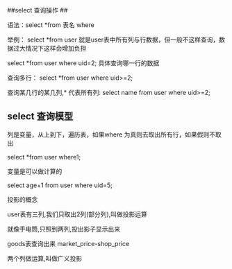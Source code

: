 ##select 查询操作 ##


语法：select *from 表名 where 

举例： select *from user 就是user表中所有列与行数据，但一般不这样查询，数据过大情况下这样会增加负担

select *from user where uid=2; 具体查询哪一行的数据

查询多行： select *from user where uid>=2;

查询某几行的某几列,* 代表所有列: select name from user where uid>=2;

## select 查询模型 ##

列是变量，从上到下，遍历表，如果where 为真则去取出所有行，如果假则不取出

select *from user where1;


变量是可以做计算的
 
select age+1 from user where uid=5;

投影的概念

user表有三列,我们只取出2列(部分列),叫做投影运算

就像手电筒,只照到两列,投出影子显示出来

goods表查询出来 market_price-shop_price

两个列做运算,叫做广义投影

